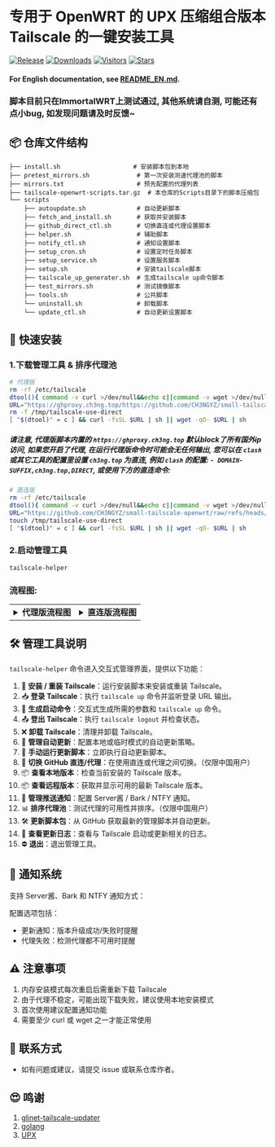 # 专用于 OpenWRT 的 UPX 压缩组合版本 Tailscale 的一键安装工具


[![Release](https://img.shields.io/github/release/CH3NGYZ/small-tailscale-openwrt)](https://github.com/CH3NGYZ/small-tailscale-openwrt/releases/latest)
[![Downloads](https://img.shields.io/github/downloads/CH3NGYZ/small-tailscale-openwrt/latest/total)](https://github.com/CH3NGYZ/small-tailscale-openwrt/releases/latest)
[![Visitors](https://api.visitorbadge.io/api/visitors?path=https%3A%2F%2Fgithub.com%2FCH3NGYZ%2Fsmall-tailscale-openwrt&label=views&countColor=%23263759&style=flat)](https://github.com/CH3NGYZ/small-tailscale-openwrt)
[![Stars](https://img.shields.io/github/stars/CH3NGYZ/small-tailscale-openwrt)](https://github.com/CH3NGYZ/small-tailscale-openwrt/stargazers)

#### For English documentation, see [README_EN.md](https://github.com/CH3NGYZ/small-tailscale-openwrt/blob/main/README_EN.md).

### 脚本目前只在ImmortalWRT上测试通过, 其他系统请自测, 可能还有点小bug, 如发现问题请及时反馈~

## 📦 仓库文件结构
```
├── install.sh                    # 安装脚本包到本地
├── pretest_mirrors.sh             # 第一次安装测速代理池的脚本
├── mirrors.txt                    # 预先配置的代理列表
├── tailscale-openwrt-scripts.tar.gz  # 本仓库的Scripts目录下的脚本压缩包
└── scripts
    ├── autoupdate.sh              # 自动更新脚本
    ├── fetch_and_install.sh       # 获取并安装脚本
    ├── github_direct_ctl.sh       # 切换直连或代理设置脚本
    ├── helper.sh                  # 辅助脚本
    ├── notify_ctl.sh              # 通知设置脚本
    ├── setup_cron.sh              # 设置定时任务脚本
    ├── setup_service.sh           # 设置服务脚本
    ├── setup.sh                   # 安装tailscale脚本
    ├── tailscale_up_generater.sh  # 生成tailscale up命令脚本
    ├── test_mirrors.sh            # 测试镜像脚本
    ├── tools.sh                   # 公共脚本
    └── uninstall.sh               # 卸载脚本
    └── update_ctl.sh              # 自动更新设置脚本

```

## 🚀 快速安装

### 1.下载管理工具 & 排序代理池
   ```bash
   # 代理版
   rm -rf /etc/tailscale
   dtool(){ command -v curl >/dev/null&&echo c||command -v wget >/dev/null&&echo w||exit 1; }
   URL="https://ghproxy.ch3ng.top/https://github.com/CH3NGYZ/small-tailscale-openwrt/raw/refs/heads/main/install.sh"
   rm -f /tmp/tailscale-use-direct
   [ "$(dtool)" = c ] && curl -fsSL $URL | sh || wget -qO- $URL | sh
   ```
##### 请注意, 代理版脚本内置的 `https://ghproxy.ch3ng.top` 默认block了所有国外ip访问, 如果您开启了代理, 在运行代理版命令时可能会无任何输出, 您可以在 `clash` 或其它工具的配置里设置 `ch3ng.top` 为直连, 例如 `clash` 的配置: `- DOMAIN-SUFFIX,ch3ng.top,DIRECT`, 或使用下方的直连命令:
   
   ```bash
   # 直连版
   rm -rf /etc/tailscale
   dtool(){ command -v curl >/dev/null&&echo c||command -v wget >/dev/null&&echo w||exit 1; }
   URL="https://github.com/CH3NGYZ/small-tailscale-openwrt/raw/refs/heads/main/install.sh"
   touch /tmp/tailscale-use-direct
   [ "$(dtool)" = c ] && curl -fsSL $URL | sh || wget -qO- $URL | sh
   ```

### 2.启动管理工具
   ```bash
   tailscale-helper
   ```
### 流程图:
<table style="width: 100%;"><tr><td style="width: 50%;"> <details> <summary><strong>代理版流程图</strong></summary>
   
```mermaid
graph TD
    A[开始安装] --> B[下载脚本包]
    B --> D{下载并校验通过？}
    D -->|是| E[解压脚本]
    D -->|否| F[尝试直连下载]
    F --> H{下载并校验通过？}
    H -->|是| E
    H -->|否| X[❌  安装失败]
    
    E --> I[创建快捷命令]
    I --> J[初始化配置]
    J --> K[测速代理]
    K --> L[生成可用镜像]
    L --> Y[✅  安装完成]
    
    X --> Z[结束]
```

</details> </td> <td style="width: 50%;"> <details> <summary><strong>直连版流程图</strong></summary>
   
```mermaid
graph TD
A[开始安装] --> B[下载脚本包]
B --> D{下载并校验通过？}
D -->|是| E[解压脚本]
D -->|否| X[❌  安装失败]

E --> I[创建快捷命令]
I --> J[初始化配置]
J --> Y[✅  安装完成]
X --> Z[结束]
```

</details> </td> </tr> </table>

## 🛠️ 管理工具说明

`tailscale-helper` 命令进入交互式管理界面，提供以下功能：

1. 💾 **安装 / 重装 Tailscale**：运行安装脚本来安装或重装 Tailscale。
2. 📥 **登录 Tailscale**：执行 `tailscale up` 命令并监听登录 URL 输出。
3. 📝 **生成启动命令**：交互式生成所需的参数和 `tailscale up` 命令。
4. 📤 **登出 Tailscale**：执行 `tailscale logout` 并检查状态。
5. ❌ **卸载 Tailscale**：清理并卸载 Tailscale。
6. 🔄 **管理自动更新**：配置本地或临时模式的自动更新策略。
7. 🔄 **手动运行更新脚本**：立即执行自动更新脚本。
8. 🔄 **切换 GitHub 直连/代理**：在使用直连或代理之间切换。（仅限中国用户）
9. 📦 **查看本地版本**：检查当前安装的 Tailscale 版本。
10. 📦 **查看远程版本**：获取并显示可用的最新 Tailscale 版本。
11. 🔔 **管理推送通知**：配置 Server酱 / Bark / NTFY 通知。
12. 📊 **排序代理池**：测试代理的可用性并排序。（仅限中国用户）
13. 🛠️ **更新脚本包**：从 GitHub 获取最新的管理脚本并自动更新。
14. 📜 **查看更新日志**：查看与 Tailscale 启动或更新相关的日志。
15. ⛔ **退出**：退出管理工具。

## 🔔 通知系统
支持 Server酱、Bark 和 NTFY 通知方式：

配置选项包括：

- 更新通知：版本升级成功/失败时提醒
- 代理失败：检测代理都不可用时提醒

## ⚠️  注意事项
1. 内存安装模式每次重启后需重新下载 Tailscale
2. 由于代理不稳定，可能出现下载失败，建议使用本地安装模式
3. 首次使用建议配置通知功能
4. 需要至少 curl 或 wget 之一才能正常使用

## 💬 联系方式

- 如有问题或建议，请提交 issue 或联系仓库作者。

## 😍 鸣谢
   1. [glinet-tailscale-updater](https://github.com/Admonstrator/glinet-tailscale-updater)
   2. [golang](https://github.com/golang/go)
   3. [UPX](https://github.com/upx/upx)
